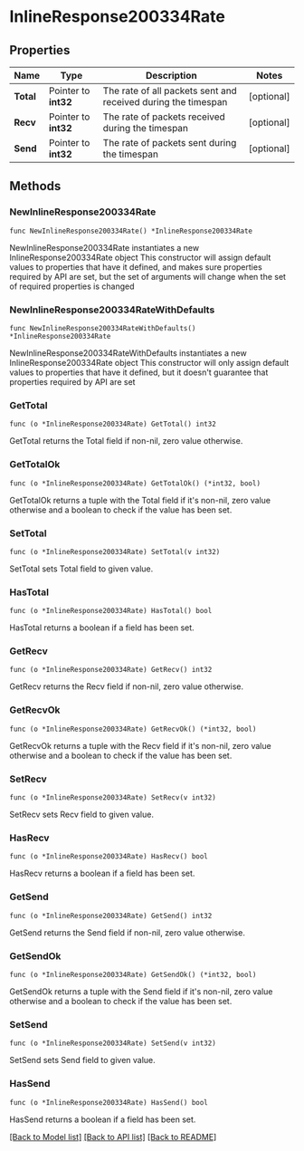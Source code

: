 # InlineResponse200334Rate

## Properties

Name | Type | Description | Notes
------------ | ------------- | ------------- | -------------
**Total** | Pointer to **int32** | The rate of all packets sent and received during the timespan | [optional] 
**Recv** | Pointer to **int32** | The rate of packets received during the timespan | [optional] 
**Send** | Pointer to **int32** | The rate of packets sent during the timespan | [optional] 

## Methods

### NewInlineResponse200334Rate

`func NewInlineResponse200334Rate() *InlineResponse200334Rate`

NewInlineResponse200334Rate instantiates a new InlineResponse200334Rate object
This constructor will assign default values to properties that have it defined,
and makes sure properties required by API are set, but the set of arguments
will change when the set of required properties is changed

### NewInlineResponse200334RateWithDefaults

`func NewInlineResponse200334RateWithDefaults() *InlineResponse200334Rate`

NewInlineResponse200334RateWithDefaults instantiates a new InlineResponse200334Rate object
This constructor will only assign default values to properties that have it defined,
but it doesn't guarantee that properties required by API are set

### GetTotal

`func (o *InlineResponse200334Rate) GetTotal() int32`

GetTotal returns the Total field if non-nil, zero value otherwise.

### GetTotalOk

`func (o *InlineResponse200334Rate) GetTotalOk() (*int32, bool)`

GetTotalOk returns a tuple with the Total field if it's non-nil, zero value otherwise
and a boolean to check if the value has been set.

### SetTotal

`func (o *InlineResponse200334Rate) SetTotal(v int32)`

SetTotal sets Total field to given value.

### HasTotal

`func (o *InlineResponse200334Rate) HasTotal() bool`

HasTotal returns a boolean if a field has been set.

### GetRecv

`func (o *InlineResponse200334Rate) GetRecv() int32`

GetRecv returns the Recv field if non-nil, zero value otherwise.

### GetRecvOk

`func (o *InlineResponse200334Rate) GetRecvOk() (*int32, bool)`

GetRecvOk returns a tuple with the Recv field if it's non-nil, zero value otherwise
and a boolean to check if the value has been set.

### SetRecv

`func (o *InlineResponse200334Rate) SetRecv(v int32)`

SetRecv sets Recv field to given value.

### HasRecv

`func (o *InlineResponse200334Rate) HasRecv() bool`

HasRecv returns a boolean if a field has been set.

### GetSend

`func (o *InlineResponse200334Rate) GetSend() int32`

GetSend returns the Send field if non-nil, zero value otherwise.

### GetSendOk

`func (o *InlineResponse200334Rate) GetSendOk() (*int32, bool)`

GetSendOk returns a tuple with the Send field if it's non-nil, zero value otherwise
and a boolean to check if the value has been set.

### SetSend

`func (o *InlineResponse200334Rate) SetSend(v int32)`

SetSend sets Send field to given value.

### HasSend

`func (o *InlineResponse200334Rate) HasSend() bool`

HasSend returns a boolean if a field has been set.


[[Back to Model list]](../README.md#documentation-for-models) [[Back to API list]](../README.md#documentation-for-api-endpoints) [[Back to README]](../README.md)


